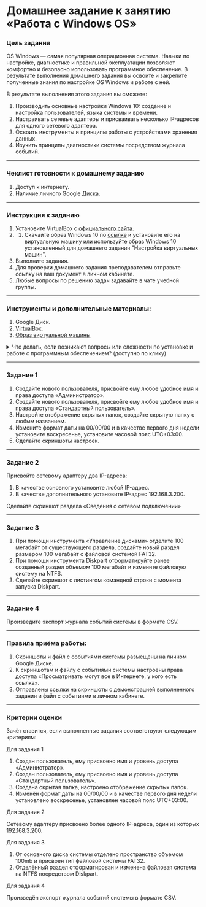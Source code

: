 # Домашнее задание к занятию «Работа с Windows OS»

### Цель задания

OS Windows — самая популярная операционная система. Навыки по настройке, диагностике и правильной эксплуатации позволяют комфортно и безопасно использовать программное обеспечение. В результате выполнения домашнего задания вы освоите и закрепите полученные знания по настройке OS Windows и работе с ней.

В результате выполнения этого задания вы сможете:

1. Производить основные настройки Windows 10: создание и настройка пользователей, языка системы и времени.
2. Настраивать сетевые адаптеры и присваивать несколько IP-адресов для одного сетевого адаптера.
3. Освоить инструменты и принципы работы с устройствами хранения данных.
4. Изучить принципы диагностики системы посредством журнала событий.

------

### Чеклист готовности к домашнему заданию

1. Доступ к интернету.
2. Наличие личного Google Диска.

------

### Инструкция к заданию

1. Установите VirtualBox с [официального сайта](https://www.virtualbox.org/).
2. 1.	Скачайте образ Windows 10 по [ссылке](https://disk.yandex.ru/d/Btz0AgJbzI8MuQ) и установите его на виртуальную машину или используйте образ Windows 10 установленный для домашнего задания "Настройка виртуальных машин".
4. Выполните задания.
5. Для проверки домашнего задания преподавателем отправьте ссылку на ваш документ в личном кабинете.
6. Любые вопросы по решению задач задавайте в чате учебной группы.

------

### Инструменты и дополнительные материалы:

1. Google Диск.
2. [VirtualBox](https://www.virtualbox.org/wiki/Downloads).
3. [Образ виртуальной машины](https://disk.yandex.ru/d/Btz0AgJbzI8MuQ)

<details>
  <summary> Что делать, если возникают вопросы или сложности по установке и работе с программным обеспечением? (доступно по клику)</summary>
  
  
1. Напишите в чат группы или обратиться к координатору в системе обращений студентов на сайте по [ссылке](netology.ru/profile?modal=support&type=new-ticket)

2. Можете написать о своей проблеме в разделе «Вопросы и ответы» к домашнему заданию
  
  ![image](https://github.com/netology-code/pwin-homeworks/blob/homeworks-pae-7/5.1/Q%26A.png)
    ---
  
</details>

------

### Задание 1

1. Создайте нового пользователя, присвойте ему любое удобное имя и права доступа «Администратор».
1. Создайте нового пользователя, присвойте ему любое удобное имя и права доступа «Стандартный пользователь».
1. Настройте отображение скрытых папок, создайте скрытую папку с любым названием.
1. Измените формат даты на 00/00/00 и в качестве первого дня недели установите воскресенье, установите часовой пояс UTC+03:00.
1. Сделайте скриншоты настроек.


------

### Задание 2

Присвойте сетевому адаптеру два IP-адреса:
  1. В качестве основного установите любой IP-адрес.
  2. В качестве дополнительного установите IP-адрес 192.168.3.200.
  
  Сделайте скриншот раздела «Сведения о сетевом подключении»

------

### Задание 3

1. При помощи инструмента «Управление дисками» отделите 100 мегабайт от существующего раздела, создайте новый раздел размером 100 мегабайт с файловой системой FAT32.
1. При помощи инструмента Diskpart отформатируйте ранее созданный раздел объемом 100 мегабайт и измените файловую систему на NTFS.
1. Сделайте скриншот с листингом командной строки с момента запуска Diskpart.

------

### Задание 4

Произведите экспорт журнала событий системы в формате CSV.

------

### Правила приёма работы:
1. Скриншоты и файл с событиями системы размещены на личном Google Диске.
2. К скриншотам и файлу с событиями системы настроены права доступа «Просматривать могут все в Интернете, у кого есть ссылка».
3. Отправлены ссылки на скриншоты с демонстрацией выполненного задания и файл с событиями в личном кабинете.

------

### Критерии оценки

Зачёт ставится, если выполненные задания соответствуют следующим критериям:

Для задания 1

1. Создан пользователь, ему присвоено имя и уровень доступа «Администратор».
2. Создан пользователь, ему присвоено имя и уровень доступа «Стандартный пользователь».
3. Создана скрытая папка, настроено отображение скрытых папок.
4. Изменён формат даты на 00/00/00 и в качестве первого дня недели установлено воскресенье, установлен часовой пояс UTC+03:00.

Для задания 2

Сетевому адаптеру присвоено более одного IP-адреса, один из которых 192.168.3.200.

Для задания 3

1. От основного диска системы отделено пространство объемом 100mb и присвоен тип файловой системы FAT32.
1. Отделённый раздел отформатирован и изменена файловая система на NTFS посредством Diskpart.

Для задания 4

Произведён экспорт журнала событий системы в формате CSV.
